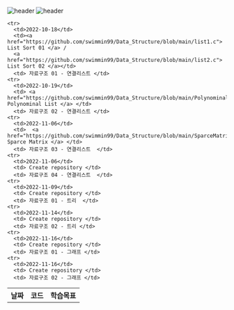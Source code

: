 ![header](https://capsule-render.vercel.app/api?type=waving&height=250&color=89a5ea&text=DataStructure&fontColor=f5f5dc)
![header](https://capsule-render.vercel.app/api?type=rect&height=50&color=f5f5dc&text=2022학년도2학기&fontColor=929292&fontSize=20)






<html>
         <table style="width:100%">
   <body>
    <th align = "center">날짜</th>
    <th align = "center">코드</th>
    <th align = "center">학습목표</th>

    <tr>
      <td>2022-10-18</td>
      <td><a href="https://github.com/swimmin99/Data_Structure/blob/main/list1.c"> List Sort 01 </a> /
      <a href="https://github.com/swimmin99/Data_Structure/blob/main/list2.c"> List Sort 02 </a></td>
      <td> 자료구조 01 - 연결리스트 </td>
    <tr>
      <td>2022-10-19</td>
      <td> <a href="https://github.com/swimmin99/Data_Structure/blob/main/Polynominal.c"> Polynominal List </a> </td>
      <td> 자료구조 02 - 연결리스트 </td>
    <tr>
      <td>2022-11-06</td>
      <td>  <a href="https://github.com/swimmin99/Data_Structure/blob/main/SparceMatrix.c"> Sparce Matrix </a> </td>
      <td> 자료구조 03 - 연결리스트  </td>
    <tr>
      <td>2022-11-06</td>
      <td> Create repository </td>
      <td> 자료구조 04 - 연결리스트  </td>
    <tr>
      <td>2022-11-09</td>
      <td> Create repository </td>
      <td> 자료구조 01 - 트리  </td>
    <tr>
      <td>2022-11-14</td>
      <td> Create repository </td>
      <td> 자료구조 02 - 트리 </td>
    <tr>
      <td>2022-11-16</td>
      <td> Create repository </td>
      <td> 자료구조 01 - 그래프 </td>
    <tr>
      <td>2022-11-16</td>
      <td> Create repository </td>
      <td> 자료구조 02 - 그래프 </td>
  </table>
  
 
</html>


